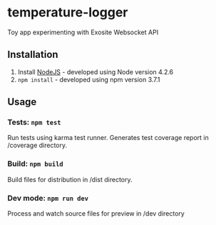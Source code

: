 # temperature-logger
Toy app experimenting with Exosite Websocket API

## Installation

1. Install [NodeJS](https://nodejs.org) - developed using Node version 4.2.6
2. `npm install` - developed using npm version 3.7.1

## Usage

### Tests: `npm test`

Run tests using karma test runner. Generates test coverage report in /coverage directory.

### Build: `npm build`

Build files for distribution in /dist directory.

### Dev mode: `npm run dev`

Process and watch source files for preview in /dev directory
